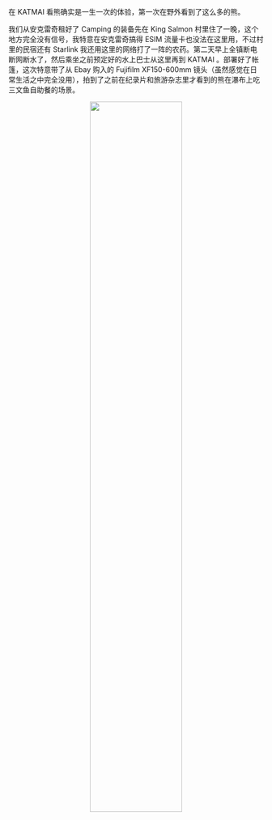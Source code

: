 在 KATMAI 看熊确实是一生一次的体验，第一次在野外看到了这么多的熊。

我们从安克雷奇租好了 Camping 的装备先在 King Salmon 村里住了一晚，这个地方完全没有信号，我特意在安克雷奇搞得 ESIM 流量卡也没法在这里用，不过村里的民宿还有 Starlink 我还用这里的网络打了一阵的农药。第二天早上全镇断电断网断水了，然后乘坐之前预定好的水上巴士从这里再到 KATMAI 。部署好了帐篷，这次特意带了从 Ebay 购入的 Fujifilm XF150-600mm 镜头（虽然感觉在日常生活之中完全没用），拍到了之前在纪录片和旅游杂志里才看到的熊在瀑布上吃三文鱼自助餐的场景。

<p align="center">
<img class="nofancy" src="https://cdn.jsdelivr.net/gh/lfkdsk/picx-images-hosting@master/20240809/0F7A2122.JPG" width="60%"/>  
</p>
